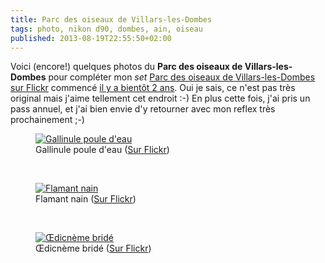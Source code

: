 ```yaml
---
title: Parc des oiseaux de Villars-les-Dombes
tags: photo, nikon d90, dombes, ain, oiseau
published: 2013-08-19T22:55:50+02:00
---
```


Voici (encore!) quelques photos du **Parc des oiseaux de Villars-les-Dombes** pour
compléter mon *set* <a href="http://www.flickr.com/photos/tigr0u/sets/72157627802960454/">Parc des
oiseaux de Villars-les-Dombes sur Flickr</a> commencé <a href="/post/parc-des-oiseaux-de-villars-les-dombes">il y a bientôt 2 ans</a>.
Oui je sais, ce n'est pas très original mais j'aime tellement cet endroit :-) En
plus cette fois, j'ai pris un pass annuel, et j'ai bien envie d'y retourner avec
mon reflex très prochainement ;-)

<figure class="object-center">
<a href="/images/gallinule-poule-d-eau.jpg"><img
src="/images/660x/gallinule-poule-d-eau.jpg" alt="Gallinule poule
d'eau"></a><figcaption>Gallinule poule d'eau (<a href="http://www.flickr.com/photos/tigr0u/9547232905/in/set-72157627802960454">Sur Flickr</a>)</figcaption>
</figure>
<br>
<figure class="object-center">
<a href="/images/flamant-nain.jpg"><img
src="/images/660x/flamant-nain.jpg" alt="Flamant nain"></a><figcaption>Flamant
nain (<a href="http://www.flickr.com/photos/tigr0u/9547240797/in/set-72157627802960454">Sur Flickr</a>)</figcaption>
</figure>
<br>
<figure class="object-center">
<a href="/images/oedicneme-bride.jpg"><img
src="/images/660x/oedicneme-bride.jpg" alt="Œdicnème
bridé"></a><figcaption>Œdicnème bridé (<a href="http://www.flickr.com/photos/tigr0u/9549987518/in/set-72157627802960454">Sur Flickr</a>)</figcaption>
</figure>
